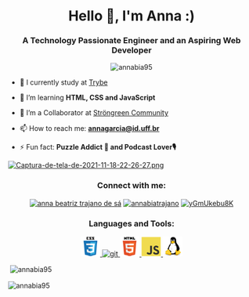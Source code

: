 <h1 align="center">Hello 👋, I'm Anna :)</h1>
<h3 align="center">A Technology Passionate Engineer and an Aspiring Web Developer</h3>

<p align="center"> <img src="https://komarev.com/ghpvc/?username=annabia95&label=Profile%20views&color=0e75b6&style=flat" alt="annabia95" /> </p>

- 🔭 I currently study at [Trybe](https://www.betrybe.com/)
  
- 🌱 I’m learning **HTML, CSS and JavaScript**

- 👯 I’m a Collaborator at [Ströngreen Community](https://discord.gg/yGmUkebu8K)

- 📫 How to reach me: **annagarcia@id.uff.br**

- ⚡ Fun fact: **Puzzle Addict 🧩 and Podcast Lover🎙**

[![Captura-de-tela-de-2021-11-18-22-26-27.png](https://i.postimg.cc/Tw9rDpQ4/Captura-de-tela-de-2021-11-18-22-26-27.png)](https://postimg.cc/ygDgq6Mm)

<h3 align="center">Connect with me:</h3>
<p align="center">
<a href="https://linkedin.com/in/anna-beatriz-trajano-de-sá" target="blank"><img align="center" src="https://raw.githubusercontent.com/rahuldkjain/github-profile-readme-generator/master/src/images/icons/Social/linked-in-alt.svg" alt="anna beatriz trajano de sá" height="30" width="40" /></a>
<a href="https://instagram.com/annabiatrajano" target="blank"><img align="center" src="https://raw.githubusercontent.com/rahuldkjain/github-profile-readme-generator/master/src/images/icons/Social/instagram.svg" alt="annabiatrajano" height="30" width="40" /></a>
<a href="https://discord.gg/yGmUkebu8K" target="blank"><img align="center" src="https://raw.githubusercontent.com/rahuldkjain/github-profile-readme-generator/master/src/images/icons/Social/discord.svg" alt="yGmUkebu8K" height="30" width="40" /></a>
</p>

<h3 align="center">Languages and Tools:</h3>
<p align="center"> <a href="https://www.w3schools.com/css/" target="_blank" rel="noreferrer"> <img src="https://raw.githubusercontent.com/devicons/devicon/master/icons/css3/css3-original-wordmark.svg" alt="css3" width="40" height="40"/> </a> <a href="https://git-scm.com/" target="_blank" rel="noreferrer"> <img src="https://www.vectorlogo.zone/logos/git-scm/git-scm-icon.svg" alt="git" width="40" height="40"/> </a> <a href="https://www.w3.org/html/" target="_blank" rel="noreferrer"> <img src="https://raw.githubusercontent.com/devicons/devicon/master/icons/html5/html5-original-wordmark.svg" alt="html5" width="40" height="40"/> </a> <a href="https://developer.mozilla.org/en-US/docs/Web/JavaScript" target="_blank" rel="noreferrer"> <img src="https://raw.githubusercontent.com/devicons/devicon/master/icons/javascript/javascript-original.svg" alt="javascript" width="40" height="40"/> </a> <a href="https://www.linux.org/" target="_blank" rel="noreferrer"> <img src="https://raw.githubusercontent.com/devicons/devicon/master/icons/linux/linux-original.svg" alt="linux" width="40" height="40"/> </a> </p>

<p>&nbsp;<img align="center" src="https://github-readme-stats.vercel.app/api?username=annabia95&show_icons=true&locale=en" alt="annabia95" /></p>

<p><img align="center" src="https://github-readme-streak-stats.herokuapp.com/?user=annabia95&" alt="annabia95" /></p>
